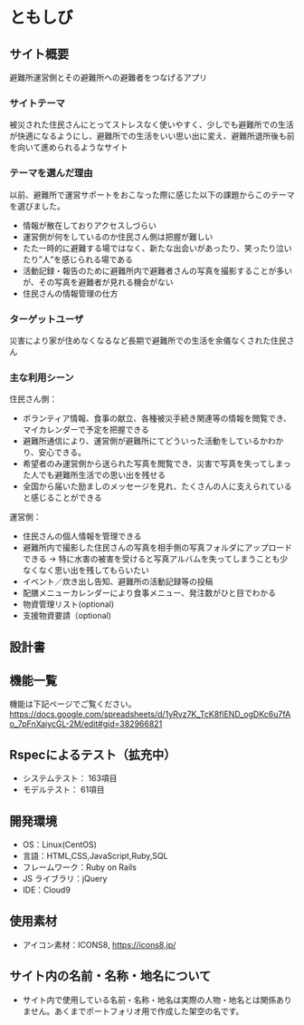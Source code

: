 # ともしび

## サイト概要

避難所運営側とその避難所への避難者をつなげるアプリ

### サイトテーマ

被災された住民さんにとってストレスなく使いやすく、少しでも避難所での生活が快適になるようにし、避難所での生活をいい思い出に変え、避難所退所後も前を向いて進められるようなサイト

### テーマを選んだ理由

以前、避難所で運営サポートをおこなった際に感じた以下の課題からこのテーマを選びました。

- 情報が散在しておりアクセスしづらい
- 運営側が何をしているのか住民さん側は把握が難しい
- たた一時的に避難する場ではなく、新たな出会いがあったり、笑ったり泣いたり”人”を感じられる場である
- 活動記録・報告のために避難所内で避難者さんの写真を撮影することが多いが、その写真を避難者が見れる機会がない
- 住民さんの情報管理の仕方

### ターゲットユーザ

災害により家が住めなくなるなど長期で避難所での生活を余儀なくされた住民さん

### 主な利用シーン

住民さん側：
- ボランティア情報、食事の献立、各種被災手続き関連等の情報を閲覧でき、マイカレンダーで予定を把握できる
- 避難所通信により、運営側が避難所にてどういった活動をしているかわかり、安心できる。
- 希望者のみ運営側から送られた写真を閲覧でき、災害で写真を失ってしまった人でも避難所生活での思い出を残せる
- 全国から届いた励ましのメッセージを見れ、たくさんの人に支えられていると感じることができる

運営側：
- 住民さんの個人情報を管理できる
- 避難所内で撮影した住民さんの写真を相手側の写真フォルダにアップロードできる
→ 特に水害の被害を受けると写真アルバムを失ってしまうことも少なくなく思い出を残してもらいたい
- イベント／炊き出し告知、避難所の活動記録等の投稿
- 配膳メニューカレンダーにより食事メニュー、発注数がひと目でわかる
- 物資管理リスト(optional)
- 支援物資要請（optional)

## 設計書

## 機能一覧

機能は下記ページでご覧ください。
https://docs.google.com/spreadsheets/d/1yRvz7K_TcK8flEND_ogDKc6u7fAo_7pFnXaiycGL-2M/edit#gid=382966821

## Rspecによるテスト（拡充中）

- システムテスト： 163項目
- モデルテスト： 61項目

## 開発環境

- OS：Linux(CentOS)
- 言語：HTML,CSS,JavaScript,Ruby,SQL
- フレームワーク：Ruby on Rails
- JS ライブラリ：jQuery
- IDE：Cloud9

## 使用素材

- アイコン素材：ICONS8, https://icons8.jp/

## サイト内の名前・名称・地名について

- サイト内で使用している名前・名称・地名は実際の人物・地名とは関係ありません。あくまでポートフォリオ用で作成した架空の名です。
